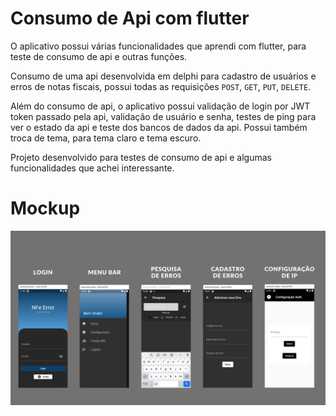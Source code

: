 # Consumo de Api com flutter

O aplicativo possui várias funcionalidades que aprendi com flutter, para teste de consumo de api e outras funções.

Consumo de uma api desenvolvida em delphi para cadastro de usuários e erros de notas fiscais, possui todas as requisições `POST`, `GET`, `PUT`, `DELETE`.

Além do consumo de api, o aplicativo possui validação de login por JWT token passado pela api, validação de usuário e senha, testes de ping para ver o estado da api e teste dos bancos de dados da api. Possui também troca de tema, para tema claro e tema escuro.

Projeto desenvolvido para testes de consumo de api e algumas funcionalidades que achei interessante.

# Mockup

<img src="https://github.com/GabrielHR0sa/API_consume_flutter/blob/main/mockup/mockup_nfError.png?raw=true">